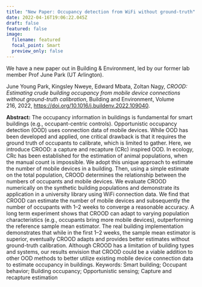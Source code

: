 ```yaml
---
title: "New Paper: Occupancy detection from WiFi without ground-truth"
date: 2022-04-16T19:06:22.045Z
draft: false
featured: false
image:
  filename: featured
  focal_point: Smart
  preview_only: false
---
```

We have a new paper out in Building & Environment, led by our former lab member Prof June Park (UT Arlington).

June Young Park, Kingsley Nweye, Edward Mbata, Zoltan Nagy, *CROOD: Estimating crude building occupancy from mobile device connections without ground-truth calibration*, Building and Environment, Volume 216, 2022,
<https://doi.org/10.1016/j.buildenv.2022.109040>.

**Abstract:** The occupancy information in buildings is fundamental for smart buildings (e.g., occupant-centric controls). Opportunistic occupancy detection (OOD) uses connection data of mobile devices. While OOD has been developed and applied, one critical drawback is that it requires the ground truth of occupants to calibrate, which is limited to gather. Here, we introduce CROOD: a capture and recapture (CRc) inspired OOD. In ecology, CRc has been established for the estimation of animal populations, when the manual count is impossible. We adopt this unique approach to estimate the number of mobile devices in a building. Then, using a simple estimate on the total population, CROOD determines the relationship between the numbers of occupants and mobile devices. We evaluate CROOD numerically on the synthetic building populations and demonstrate its application in a university library using WiFi connection data. We find that CROOD can estimate the number of mobile devices and subsequently the number of occupants with 1–2 weeks to converge a reasonable accuracy. A long term experiment shows that CROOD can adapt to varying population characteristics (e.g., occupants bring more mobile devices), outperforming the reference sample mean estimator. The real building implementation demonstrates that while in the first 1–2 weeks, the sample mean estimator is superior, eventually CROOD adapts and provides better estimates without ground-truth calibration. Although CROOD has a limitation of building types and systems, our results envision that CROOD could be a viable addition to other OOD methods to better utilize existing mobile device connection data to estimate occupancy in buildings.
Keywords: Smart building; Occupant behavior; Building occupancy; Opportunistic sensing; Capture and recapture estimation